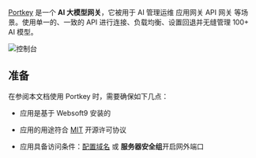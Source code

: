 [Portkey](https://portkey.ai/) 是一个 **AI 大模型网关**，它被用于 AI 管理运维 应用网关 API 网关  等场景。使用单一的、一致的 API 进行连接、负载均衡、设置回退并无缝管理 100+ AI 模型。


![控制台](https://libs.websoft9.com/Websoft9/DocsPicture/zh/portkey/portkey-dashboard-websoft9.png)


## 准备

在参阅本文档使用 Portkey 时，需要确保如下几点：

- 应用是基于 Websoft9 安装的

- 应用的用途符合 [MIT](https://opensource.org/licenses/MIT) 开源许可协议

- 应用具备访问条件：[配置域名](./domain-set) 或 **服务器安全组**开启网外端口